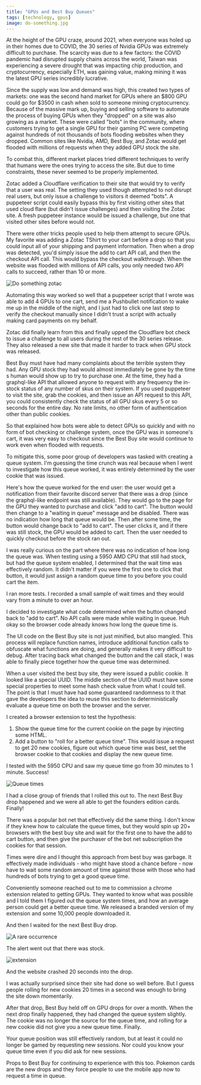 ```yaml
---
title: "GPUs and Best Buy Queues"
tags: [technology, gpus]
image: do-something.jpg
---
```


At the height of the GPU craze, around 2021, when everyone was holed up in their homes due to COVID, the 30 series of Nvidia GPUs was extremely difficult to purchase. The scarcity was due to a few factors: the COVID pandemic had disrupted supply chains across the world, Taiwan was experiencing a severe drought that was impacting chip production, and cryptocurrency, especially ETH, was gaining value, making mining it was the latest GPU series incredibly lucrative.

<!--tuncate-->

Since the supply was low and demand was high, this created two types of markets: one was the second hand market for GPUs where an \$800 GPU could go for \$3500 in cash when sold to someone mining cryptocurrency. Because of the massive mark up, buying and selling software to automate the process of buying GPUs when they "dropped" on a site was also growing as a market. These were called "bots" in the community, where customers trying to get a single GPU for their gaming PC were competing against hundreds of not thousands of bots flooding websites when they dropped. Common sites like Nvidia, AMD, Best Buy, and Zotac would get flooded with millions of requests when they added GPU stock the site.

To combat this, different market places tried different techniques to verify that humans were the ones trying to access the site. But due to time constraints, these never seemed to be properly implemented.

Zotac added a Cloudflare verification to their site that would try to verify that a user was real. The setting they used though attempted to not disrupt real users, but only issue a challenge to visitors it deemed "bots". A puppeteer script could easily bypass this by first visiting other sites that used cloud flare (but didn't issue challenges) and then visiting the Zotac site. A fresh puppeteer instance would be issued a challenge, but one that visited other sites before would not.

There were other tricks people used to help them attempt to secure GPUs. My favorite was adding a Zotac TShirt to your cart before a drop so that you could input all of your shipping and payment information. Then when a drop was detected, you'd simply issue the add to cart API call, and then the checkout API call. This would bypass the checkout walkthrough. When the website was flooded with millions of API calls, you only needed two API calls to succeed, rather than 10 or more.

![Do something zotac](./do-something.jpg)

Automating this way worked so well that a puppeteer script that I wrote was able to add 4 GPUs to one cart, send me a Pushbullet notification to wake me up in the middle of the night, and I just had to click one last step to verify the checkout manually since I didn't trust a script with actually making card payments on my behalf.

Zotac did finally learn from this and finally upped the Cloudflare bot check to issue a challenge to all users during the rest of the 30 series release. They also released a new site that made it harder to track when GPU stock was released.

Best Buy must have had many complaints about the terrible system they had. Any GPU stock they had would almost immediately be gone by the time s human would show up to try to purchase one. At the time, they had a graphql-like API that allowed anyone to request with any frequency the in-stock status of any number of skus on their system. If you used puppeteer to visit the site, grab the cookies, and then issue an API request to this API, you could consistently check the status of all GPU skus every 5 or so seconds for the entire day. No rate limits, no other form of authentication other than public cookies.

So that explained how bots were able to detect GPUs so quickly and with no form of bot checking or challenge system, once the GPU was in someone's cart, it was very easy to checkout since the Best Buy site would continue to work even when flooded with requests.

To mitigate this, some poor group of developers was tasked with creating a queue system. I'm guessing the time crunch was real because when I went to investigate how this queue worked, it was entirely determined by the user cookie that was issued.

Here's how the queue worked for the end user: the user would get a notification from their favorite discord server that there was a drop (since the graphql-like endpoint was still available). They would go to the page for the GPU they wanted to purchase and click "add to cart". The button would then change to a "waiting in queue" message and be disabled. There was no indication how long that queue would be. Then after some time, the button would change back to "add to cart". The user clicks it, and if there was still stock, the GPU would be added to cart. Then the user needed to quickly checkout before the stock ran out.

I was really curious on the part where there was no indication of how long the queue was. When testing using a 5950 AMD CPU that still had stock, but had the queue system enabled, I determined that the wait time was effectively random. It didn't matter if you were the first one to click that button, it would just assign a random queue time to you before you could cart the item.

I ran more tests. I recorded a small sample of wait times and they would vary from a minute to over an hour.

I decided to investigate what code determined when the button changed back to "add to cart". No API calls were made while waiting in queue. Huh okay so the browser code already knows how long the queue time is.

The UI code on the Best Buy site is not just minified, but also mangled. This process will replace function names, introduce additional function calls to obfuscate what functions are doing, and generally makes it very difficult to debug. After tracing back what changed the button and the call stack, I was able to finally piece together how the queue time was determined.

When a user visited the best buy site, they were issued a public cookie. It looked like a special UUID. The middle section of the UUID must have some special properties to meet some hash check value from what I could tell. The point is that I must have had some guaranteed randomness to it that gave the developers the idea to reuse this section to deterministically evaluate a queue time on both the browser and the server.

I created a browser extension to test the hypothesis:

1. Show the queue time for the current cookie on the page by injecting some HTML.
2. Add a button to "roll for a better queue time". This would issue a request to get 20 new cookies, figure out which queue time was best, set the browser cookie to that cookies and display the new queue time.

I tested with the 5950 CPU and saw my queue time go from 30 minutes to 1 minute. Success!

![Queue times](./queue-times.png)

I had a close group of friends that I rolled this out to. The next Best Buy drop happened and we were all able to get the founders edition cards. Finally!

There was a popular bot net that effectively did the same thing. I don't know if they knew how to calculate the queue times, but they would spin up 20+ browsers with the best buy site and wait for the first one to have the add to cart button, and then give the purchaser of the bot net subscription the cookies for that session.

Times were dire and I thought this approach from best buy was garbage. It effectively made individuals - who might have stood a chance before - now have to wait some random amount of time against those with those who had hundreds of bots trying to get a good queue time.

Conveniently someone reached out to me to commission a chrome extension related to getting GPUs. They wanted to know what was possible and I told them I figured out the queue system times, and how an average person could get a better queue time. We released a branded version of my extension and some 10,000 people downloaded it.

And then I waited for the next Best Buy drop.

![A rare occurrence](./a-rare-occurence.png)

The alert went out that there was stock.

![extension](./extension.png)

And the website crashed 20 seconds into the drop.

I was actually surprised since their site had done so well before. But I guess people rolling for new cookies 20 times in a second was enough to bring the site down momentarily.

After that drop, Best Buy held off on GPU drops for over a month. When the next drop finally happened, they had changed the queue system slightly. The cookie was no longer the source for the queue time, and rolling for a new cookie did not give you a new queue time. Finally.

Your queue position was still effectively random, but at least it could no longer be gamed by requesting new sessions. Nor could you know your queue time even if you did ask for new sessions.

Props to Best Buy for continuing to experience with this too. Pokemon cards are the new drops and they force people to use the mobile app now to request a time in queue.
